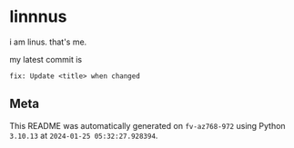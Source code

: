 # linnnus

i am linus. that's me.

my latest commit is

```
fix: Update <title> when changed
```

## Meta

This README was automatically generated on `fv-az768-972` using Python
`3.10.13` at `2024-01-25 05:32:27.928394`.
